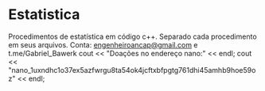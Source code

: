 # Estatistica
Procedimentos de estatística em código c++.
Separado cada procedimento em seus arquivos.
Conta: engenheiroancap@gmail.com e t.me/Gabriel_Bawerk
cout << "Doações no endereço nano:" << endl;
cout << "nano_1uxndhc1o37ex5azfwrgu8ta54ok4jcftxbfpgtg761dhi45amhb9hoe59oz" << endl;
